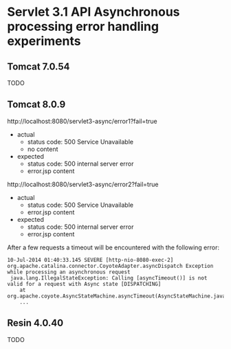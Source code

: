 
# Servlet 3.1 API Asynchronous processing error handling experiments

## Tomcat 7.0.54

TODO

## Tomcat 8.0.9

http://localhost:8080/servlet3-async/error1?fail=true
- actual
  - status code: 500 Service Unavailable
  - no content
- expected
  - status code: 500 internal server error
  - error.jsp content

http://localhost:8080/servlet3-async/error2?fail=true
- actual
  - status code: 500 Service Unavailable
  - error.jsp content
- expected
  - status code: 500 internal server error
  - error.jsp content

After a few requests a timeout will be encountered with the following error:
```
10-Jul-2014 01:40:33.145 SEVERE [http-nio-8080-exec-2] org.apache.catalina.connector.CoyoteAdapter.asyncDispatch Exception while processing an asynchronous request
 java.lang.IllegalStateException: Calling [asyncTimeout()] is not valid for a request with Async state [DISPATCHING]
	at org.apache.coyote.AsyncStateMachine.asyncTimeout(AsyncStateMachine.java:267)
	...
```


## Resin 4.0.40

TODO